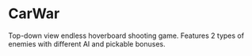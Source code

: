 # CarWar
 
Top-down view endless hoverboard shooting game.
Features 2 types of enemies with different AI and pickable bonuses.
